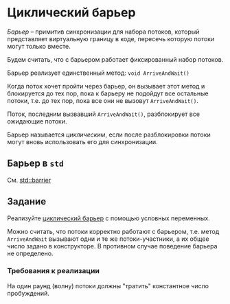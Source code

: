 # Циклический барьер

*Барьер* – примитив синхронизации для набора потоков, который представляет виртуальную границу в коде, пересечь которую потоки могут только вместе.

Будем считать, что с барьером работает фиксированный набор потоков.

Барьер реализует единственный метод: `void ArriveAndWait()`

Когда поток хочет пройти через барьер, он вызывает этот метод и блокируется до тех пор, пока к барьеру не подойдут все остальные потоки, т.е. до тех пор, пока все они не вызовут `ArriveAndWait()`.

Поток, последним вызвавший `ArriveAndWait()`, разблокирует все ожидающие потоки.

Барьер называется *циклическим*, если после разблокировки потоки могут вновь использовать его для синхронизации.

## Барьер в `std`

См. [std::barrier](https://en.cppreference.com/w/cpp/thread/barrier)

## Задание

Реализуйте [циклический барьер](cyclic_barrier.hpp) с помощью условных переменных.

Можно считать, что потоки корректно работают с барьером, т.е. метод `ArriveAndWait` вызывают одни и те же потоки-участники, а их общее число задано в конструкторе. В противном случае поведение барьера не определено.

### Требования к реализации

На один раунд (волну) потоки должны "тратить" константное число пробуждений.